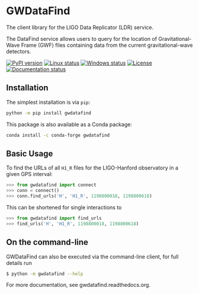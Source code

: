 # GWDataFind

The client library for the LIGO Data Replicator (LDR) service.

The DataFind service allows users to query for the location of
Gravitational-Wave Frame (GWF) files containing data from the current
gravitational-wave detectors.

[![PyPI version](https://badge.fury.io/py/gwdatafind.svg)](http://badge.fury.io/py/gwdatafind)
[![Linux status](https://git.ligo.org/lscsoft/gwdatafind/badges/master/pipeline.svg)](https://git.ligo.org/lscsoft/gwdatafind/commits/master)
[![Windows status](https://ci.appveyor.com/api/projects/status/js6gql8960qa9pkl?svg=true)](https://ci.appveyor.com/project/duncanmmacleod/gwdatafind)
[![License](https://img.shields.io/pypi/l/gwdatafind.svg)](https://choosealicense.com/licenses/gpl-3.0/)
[![Documentation status](https://readthedocs.org/projects/gwdatafind/badge/?version=latest)](https://gwdatafind.readthedocs.io/en/latest/?badge=latest)

## Installation

The simplest installation is via `pip`:

```bash
python -m pip install gwdatafind
```

This package is also available as a Conda package:

```bash
conda install -c conda-forge gwdatafind
```

## Basic Usage

To find the URLs of all `H1_R` files for the LIGO-Hanford observatory in
a given GPS interval:

```python
>>> from gwdatafind import connect
>>> conn = connect()
>>> conn.find_urls('H', 'H1_R', 1198800018, 1198800618)
```

This can be shortened for single interactions to

```python
>>> from gwdatafind import find_urls
>>> find_urls('H', 'H1_R', 1198800018, 1198800618)
```

## On the command-line

GWDataFind can also be executed via the command-line client, for full details
run

```bash
$ python -m gwdatafind --help
```

For more documentation, see gwdatafind.readthedocs.org.
